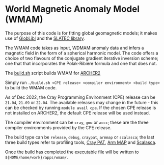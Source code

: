 World Magnetic Anomaly Model (WMAM)
===================================

The purpose of this code is for fitting global geomagnetic models;
it makes use of [GlobLibI](../../libs/globlibi/README.md) and the [SLATEC library](../../libs/slatec/README.md).

The WMAM code takes as input, WDMAM anomaly data and infers a magnetic field
in the form of a spherical harmonic model. The code offers a choice of two
flavours of the conjugate gradient iterative inversion scheme; one that
that incorporates the Polak-Ribière formula and one that does not.

The [build.sh](build.sh) script builds WMAM for [ARCHER2](https://www.archer2.ac.uk/)

Simply run `./build.sh <CPE release> <compiler environment> <build type>` to build the WMAM code.

As of Dec 2022, the Cray Programming Environment (CPE) release can be `21.04`, `21.09` or `22.04`.
The available releases may change in the future - this can be checked by running `module avail cpe`.
If the chosen CPE release is not installed on ARCHER2, the default CPE release will be used instead.

The compiler environment can be `cray`, `gnu` or `aocc`; these are the three compiler
environments provided by the CPE release.

The build type can be `release`, `debug`, `craypat`, `armmap` or `scalasca`; the last three
build types refer to profiling tools, [Cray PAT](https://docs.archer2.ac.uk/user-guide/profile/#craypat), [Arm MAP](https://docs.archer2.ac.uk/data-tools/arm-forge/) and [Scalasca](https://www.archer2.ac.uk/training/courses/220509-scalasca/).

Once the build has completed the executable file will be written to
`${HOME/home/work}/apps/wmam/`.

